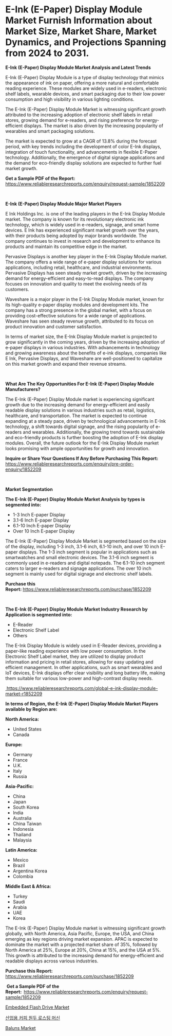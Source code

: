 <p><h1>E-Ink (E-Paper) Display Module Market Furnish Information about Market Size, Market Share, Market Dynamics, and Projections Spanning from 2024 to 2031.</h1></p><p><strong>E-Ink (E-Paper) Display Module Market Analysis and Latest Trends</strong></p>
<p><p>E-Ink (E-Paper) Display Module is a type of display technology that mimics the appearance of ink on paper, offering a more natural and comfortable reading experience. These modules are widely used in e-readers, electronic shelf labels, wearable devices, and smart packaging due to their low power consumption and high visibility in various lighting conditions.</p><p>The E-Ink (E-Paper) Display Module Market is witnessing significant growth attributed to the increasing adoption of electronic shelf labels in retail stores, growing demand for e-readers, and rising preference for energy-efficient displays. The market is also driven by the increasing popularity of wearables and smart packaging solutions.</p><p>The market is expected to grow at a CAGR of 13.8% during the forecast period, with key trends including the development of color E-Ink displays, integration of touch functionality, and advancements in flexible E-Paper technology. Additionally, the emergence of digital signage applications and the demand for eco-friendly display solutions are expected to further fuel market growth.</p></p>
<p><strong>Get a Sample PDF of the Report:&nbsp;</strong> <a href="https://www.reliableresearchreports.com/enquiry/request-sample/1852209">https://www.reliableresearchreports.com/enquiry/request-sample/1852209</a></p>
<p>&nbsp;</p>
<p><strong>E-Ink (E-Paper) Display Module Major Market Players</strong></p>
<p><p>E Ink Holdings Inc. is one of the leading players in the E-Ink Display Module market. The company is known for its revolutionary electronic ink technology, which is widely used in e-readers, signage, and smart home devices. E Ink has experienced significant market growth over the years, with their products being adopted by major brands worldwide. The company continues to invest in research and development to enhance its products and maintain its competitive edge in the market.</p><p>Pervasive Displays is another key player in the E-Ink Display Module market. The company offers a wide range of e-paper display solutions for various applications, including retail, healthcare, and industrial environments. Pervasive Displays has seen steady market growth, driven by the increasing demand for energy-efficient and easy-to-read displays. The company focuses on innovation and quality to meet the evolving needs of its customers.</p><p>Waveshare is a major player in the E-Ink Display Module market, known for its high-quality e-paper display modules and development kits. The company has a strong presence in the global market, with a focus on providing cost-effective solutions for a wide range of applications. Waveshare has seen steady revenue growth, attributed to its focus on product innovation and customer satisfaction.</p><p>In terms of market size, the E-Ink Display Module market is projected to grow significantly in the coming years, driven by the increasing adoption of e-paper displays in various industries. With advancements in technology and growing awareness about the benefits of e-ink displays, companies like E Ink, Pervasive Displays, and Waveshare are well-positioned to capitalize on this market growth and expand their revenue streams.</p></p>
<p>&nbsp;</p>
<p><strong>What Are The Key Opportunities For E-Ink (E-Paper) Display Module Manufacturers?</strong></p>
<p><p>The E-Ink (E-Paper) Display Module market is experiencing significant growth due to the increasing demand for energy-efficient and easily readable display solutions in various industries such as retail, logistics, healthcare, and transportation. The market is expected to continue expanding at a steady pace, driven by technological advancements in E-Ink technology, a shift towards digital signage, and the rising popularity of e-readers and wearables. Additionally, the growing trend towards sustainable and eco-friendly products is further boosting the adoption of E-Ink display modules. Overall, the future outlook for the E-Ink Display Module market looks promising with ample opportunities for growth and innovation.</p></p>
<p><strong>Inquire or Share Your Questions If Any Before Purchasing This Report:</strong> <a href="https://www.reliableresearchreports.com/enquiry/pre-order-enquiry/1852209">https://www.reliableresearchreports.com/enquiry/pre-order-enquiry/1852209</a></p>
<p>&nbsp;</p>
<p><strong>Market Segmentation</strong></p>
<p><strong>The E-Ink (E-Paper) Display Module Market Analysis by types is segmented into:</strong></p>
<p><ul><li>1-3 Inch E-paper Display</li><li>3.1-6 Inch E-paper Display</li><li>6.1-10 Inch E-paper Display</li><li>Over 10 Inch E-paper Display</li></ul></p>
<p><p>The E-Ink (E-Paper) Display Module Market is segmented based on the size of the display, including 1-3 inch, 3.1-6 inch, 6.1-10 inch, and over 10 inch E-paper displays. The 1-3 inch segment is popular in applications such as smartwatches and small electronic devices. The 3.1-6 inch segment is commonly used in e-readers and digital notepads. The 6.1-10 inch segment caters to larger e-readers and signage applications. The over 10 inch segment is mainly used for digital signage and electronic shelf labels.</p></p>
<p><strong>Purchase this Report:&nbsp;</strong><a href="https://www.reliableresearchreports.com/purchase/1852209">https://www.reliableresearchreports.com/purchase/1852209</a></p>
<p>&nbsp;</p>
<p><strong>The E-Ink (E-Paper) Display Module Market Industry Research by Application is segmented into:</strong></p>
<p><ul><li>E-Reader</li><li>Electronic Shelf Label</li><li>Others</li></ul></p>
<p><p>The E-Ink Display Module is widely used in E-Reader devices, providing a paper-like reading experience with low power consumption. In the Electronic Shelf Label market, they are utilized to display product information and pricing in retail stores, allowing for easy updating and efficient management. In other applications, such as smart wearables and IoT devices, E-Ink displays offer clear visibility and long battery life, making them suitable for various low-power and high-contrast display needs.</p></p>
<p><a href="https://www.reliableresearchreports.com/global-e-ink-display-module-market-r1852209">&nbsp;https://www.reliableresearchreports.com/global-e-ink-display-module-market-r1852209</a></p>
<p><strong>In terms of Region, the E-Ink (E-Paper) Display Module Market Players available by Region are:</strong></p>
<p>
    <p> <strong> North America: </strong>
        <ul>
            <li>United States</li>
            <li>Canada</li>
        </ul>
        </p> 
    <p> <strong> Europe: </strong>
        <ul>
            <li>Germany</li>
            <li>France</li>
            <li>U.K.</li>
            <li>Italy</li>
            <li>Russia</li>
        </ul>
        </p> 
    <p> <strong> Asia-Pacific: </strong>
        <ul>
            <li>China</li>
            <li>Japan</li>
            <li>South Korea</li>
            <li>India</li>
            <li>Australia</li>
            <li>China Taiwan</li>
            <li>Indonesia</li>
            <li>Thailand</li>
            <li>Malaysia</li>
        </ul>
        </p> 
    <p> <strong> Latin America: </strong>
        <ul>
            <li>Mexico</li>
            <li>Brazil</li>
            <li>Argentina Korea</li>
            <li>Colombia</li>
        </ul>
        </p> 
    <p> <strong> Middle East & Africa: </strong>
        <ul>
            <li>Turkey</li>
            <li>Saudi</li>
            <li>Arabia</li>
            <li>UAE</li>
            <li>Korea</li>
        </ul>
    </p>
    </p>
<p><p>The E-Ink (E-Paper) Display Module market is witnessing significant growth globally, with North America, Asia Pacific, Europe, the USA, and China emerging as key regions driving market expansion. APAC is expected to dominate the market with a projected market share of 35%, followed by North America at 25%, Europe at 20%, China at 15%, and the USA at 5%. This growth is attributed to the increasing demand for energy-efficient and readable displays across various industries.</p></p>
<p><strong>Purchase this Report: </strong><a href="https://www.reliableresearchreports.com/purchase/1852209">https://www.reliableresearchreports.com/purchase/1852209</a></p>
<p>&nbsp;<strong>Get a Sample PDF of the Report:&nbsp;&nbsp;</strong><a href="https://www.reliableresearchreports.com/enquiry/request-sample/1852209">https://www.reliableresearchreports.com/enquiry/request-sample/1852209</a></p>
<p><strong></strong></p>
<p><p><a href="https://github.com/refatkhan11277/Market-Research-Report-List-1/blob/main/embedded-flash-drive-market.md">Embedded Flash Drive Market</a></p><p><a href="https://github.com/ZacharyScthmitt4465/Market-Research-Report-List-2/blob/main/6403470158066.md">산업용 커피 원두 로스팅 머신</a></p><p><a href="https://github.com/crlaem461/Market-Research-Report-List-1/blob/main/baluns-market.md">Baluns Market</a></p></p>